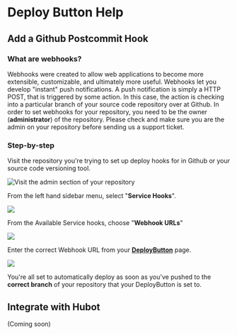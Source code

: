 # Deploy Button Help

## Add a Github Postcommit Hook

### What are webhooks?

Webhooks were created to allow web applications to become more extensible, customizable, and ultimately more useful. Webhooks let you develop "instant" push notifications. A push notification is simply a HTTP POST, that is triggered by some action. In this case, the action is checking into a particular branch of your source code repository over at Github.  In order to set webhooks for your repository, you need to be the owner (**administrator**) of the repository.  Please check and make sure you are the admin on your repository before sending us a support ticket.

### Step-by-step

Visit the repository you're trying to set up deploy hooks for in Github or your source code versioning tool.

![Visit the admin section of your repository](http://deploy-button.s3.amazonaws.com/wiki/deploy-1.png)

From the left hand sidebar menu, select "**Service Hooks**".

![](http://deploy-button.s3.amazonaws.com/wiki/deploy-2.png)

From the Available Service hooks, choose "**Webhook URLs**"

![](http://deploy-button.s3.amazonaws.com/wiki/deploy-3.png)

Enter the correct Webhook URL from your [**DeployButton**](http://deploybutton.com/) page.

![](http://deploy-button.s3.amazonaws.com/wiki/deploy-4.png)


You're all set to automatically deploy as soon as you've pushed to the **correct branch** of your repository that your DeployButton is set to.


## Integrate with Hubot

(Coming soon)


